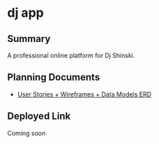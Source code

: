 # dj app
## Summary

A professional online platform for Dj Shinski.

## Planning Documents

* [User Stories + Wireframes + Data Models ERD ](https://trello.com/b/x6RlXaUq)

## Deployed Link

Coming soon
